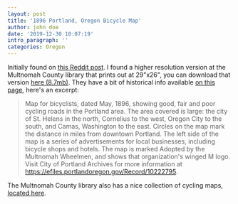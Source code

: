 ```yaml
---
layout: post
title: '1896 Portland, Oregon Bicycle Map'
author: john_doe
date: '2019-12-30 10:07:19'
intro_paragraph: ''
categories: Oregon
---
```

Initially found on [this Reddit post](https://www.reddit.com/r/Portland/comments/dwbet8/tbt_portland_district_bicycle_road_map_1896/).  I found a higher resolution version at the Multnomah County library that prints out at 29"x26", you can download that version [here (8.7mb)](https://gallery.multcolib.org/download/file/fid/7642/full). They have a bit of historical info available [on this page](https://gallery.multcolib.org/document/bicycle-road-map-portland-district), here's an excerpt:

> Map for bicyclists, dated May, 1896, showing good, fair and poor cycling roads in the Portland area. The area covered is large: the city of St. Helens in the north, Cornelius to the west, Oregon City to the south, and Camas, Washington to the east. Circles on the map mark the distance in miles from downtown Portland. The left side of the map is a series of advertisements for local businesses, including bicycle shops and hotels. The map is marked Adopted by the Multnomah Wheelmen, and shows that organization's winged M logo. Visit City of Portland Archives for more information at <https://efiles.portlandoregon.gov/Record/10222795>.

The Multnomah County library also has a nice collection of cycling maps, [located here](https://gallery.multcolib.org/collection/bicycling).
